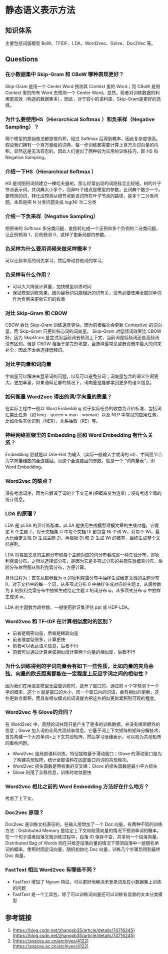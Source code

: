 # 静态语义表示方法

## 知识体系

主要包括词袋模型 BoW、TFIDF、LDA、Word2vec、Golve、Doc2Vec 等。


## Questions
### 在小数据集中 Skip-Gram 和 CBoW 哪种表现更好？

Skip-Gram 是用一个 Center Word 预测其 Context 里的 Word；而 CBoW 是用 Context 里的所有 Word 去预测一个 Center Word。显然，前者对训练数据的利用更高效（构造的数据集多），因此，对于较小的语料库，Skip-Gram是更好的选择。

### 为什么要使用HS（Hierarchical Softmax ）和负采样（Negative Sampling）？

两个模型的原始做法都是做内积，经过 Softmax 后得到概率，因此复杂度很高。假设我们拥有一个百万量级的词典，每一步训练都需要计算上百万次词向量的内积，显然这是无法容忍的。因此人们提出了两种较为实用的训练技巧，即 HS 和 Negative Sampling。

### 介绍一下HS（Hierarchical Softmax ）

HS 是试图用词频建立一棵哈夫曼树，那么经常出现的词路径会比较短。树的叶子节点表示词，共词典大小多个，而非叶子结点是模型的参数，比词典个数少一个。要预测的词，转化成预测从根节点到该词所在叶子节点的路径，是多个二分类问题。本质是把 N 分类问题变成 log(N) 次二分类

### 介绍一下负采样（Negative Sampling）

把原来的 Softmax 多分类问题，直接转化成一个正例和多个负例的二分类问题。让正例预测 1，负例预测 0，这样子更新局部的参数。.

### 负采样为什么要用词频来做采样概率？

可以让频率高的词先学习，然后带动其他词的学习。

### 负采样有什么作用？

- 可以大大降低计算量，加快模型训练时间
- 保证模型训练效果，因为目标词只跟相近的词有关，没有必要使用全部的单词作为负例来更新它们的权重

### 对比 Skip-Gram 和 CBOW

CBOW 会比 Skip-Gram 训练速度更快，因为前者每次会更新 Context(w) 的词向量，而 Skip-Gram 只更新核心词的词向量。
Skip-Gram 对低频词效果比 CBOW 好，因为 SkipGram 是尝试用当前词去预测上下文，当前词是低频词还是高频词没有区别。但是 CBOW 相当于是完形填空，会选择最常见或者说概率最大的词来补全，因此不太会选择低频词。

### 对比字向量和词向量

字向量可以解决未登录词的问题，以及可以避免分词；词向量包含的语义空间更大，更加丰富，如果语料足够的情况下，词向量是能够学到更多的语义信息。

### 如何衡量 Word2vec 得出的词/字向量的质量？

在实际工程中一般以 Word Embedding 对于实际任务的收益为评价标准，包括词汇类比任务（如 king – queen = man - woman）以及 NLP 中常见的应用任务，比如命名实体识别（NER），关系抽取（RE）等。

### 神经网络框架里的 Embedding 层和 Word Embedding 有什么关系？

Embedding 层就是以 One-Hot 为输入（实际一般输入字或词的 id）、中间层节点为字向量维数的全连接层。而这个全连接层的参数，就是一个 “词向量表”，即 Word Embedding。
### Word2vec 的缺点？
没有考虑词序，因为它假设了词的上下文无关(把概率变为连乘)；没有考虑全局的统计信息。

### LDA 的原理？

LDA 是 pLSA 的贝叶斯版本，pLSA 是使用生成模型建模文章的生成过程，它假定 K 个主题 Z，对于文档集 D 中每个文档 Di 都包含 Ni 个词 W，对每个 Wi，最大化给定文档 Di 生成主题 Zi，再根据 Di 和 Zi 生成 Wi 的概率，最终生成整个文档序列。

LDA 将每篇文章的主题分布和每个主题对应的词分布看成是一种先验分布，即狄利克雷分布。之所以选择该分布，是因为它是多项式分布的共轭先验概率分布，后验分布依然服从狄利克雷分布，方便计算。

具体过程为：首先从超参数为 α 的狄利克雷分布中抽样生成给定文档的主题分布 θ，对于文档中的每一个词，从多项式分布 θ 中抽样生成对应的主题 z，从超参数为 β 的狄利克雷分布中抽样生成给定主题 z 的词分布 φ，从多项式分布 φ 中抽样生成词 w。

LDA 的主题数为超参数，一般使用验证集评估 ppl 或 HDP-LDA。

### Word2vec 和 TF-IDF 在计算相似度时的区别？

- 前者是稠密向量，后者是稀疏向量
- 前者维度低很多，计算更快
- 前者可以表达语义信息，后者不行
- 前者可以通过计算余弦相似度计算两个向量的相似度，后者不行

### 为什么训练得到的字词向量会有如下一些性质，比如向量的夹角余弦、向量的欧氏距离都能在一定程度上反应字词之间的相似性？

因为我们在用语言模型无监督训练时，是开了窗口的，通过前 n 个字预测下一个字的概率，这个 n 就是窗口的大小，同一个窗口内的词语，会有相似的更新，这些更新会累积，而具有相似模式的词语就会把这些相似更新累积到可观的程度。

### Word2vec 与 Glove的异同？

在 Word2vec 中，高频的词共现只是产生了更多的训练数据，并没有携带额外的信息；Glove 加入词的全局共现频率信息。它基于词上下文矩阵的矩阵分解技术，首先构建一个大的单词×上下文共现矩阵，然后学习低维表示，可以视为共现矩阵的重构问题。

- Word2vec 是局部语料训练，特征提取基于滑动窗口；Glove 的滑动窗口是为了构建共现矩阵，统计全部语料在固定窗口内词的共现频次。
- Word2vec 损失函数是带权重的交叉熵；Glove 的损失函数是最小平方损失
- Glove 利用了全局信息，训练时收敛更快

### Word2vec 相比之前的 Word Embedding 方法好在什么地方？

考虑了上下文。

### Doc2vec 原理？

Doc2vec 是训练文档表征的，在输入层增加了一个 Doc 向量。有两种不同的训练方法：Distributed Memory  是给定上下文和段落向量的情况下预测单词的概率。在一个句子或者段落文档训练过程中，段落 ID 保存不变，共享同一个段落向量。Distributed Bag of Words 则在只给定段落向量的情况下预测段落中一组随机单词的概率。使用时固定词向量，随机初始化 Doc 向量，训练几个步骤后得到最终 Doc 向量。

### FastText 相比 Word2vec 有哪些不同？

- FastText 增加了 Ngram 特征，可以更好地解决未登录词及在小数据集上训练的问题
- FastText 是一个工具包，除了可以训练词向量还可以训练有监督的文本分类模型

## 参考链接

1. [https://blog.csdn.net/zhangxb35/article/details/74716245](https://blog.csdn.net/zhangxb35/article/details/74716245)
2. [https://spaces.ac.cn/archives/4122](https://spaces.ac.cn/archives/4122)

